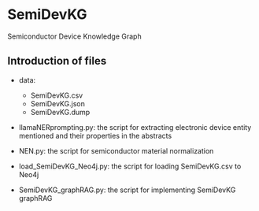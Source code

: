 # SemiDevKG
Semiconductor Device Knowledge Graph

## Introduction of files
- data:
  * SemiDevKG.csv
  * SemiDevKG.json
  * SemiDevKG.dump
  
- llamaNERprompting.py: the script for extracting electronic device entity mentioned and their properties in the abstracts
- NEN.py: the script for semiconductor material normalization
- load_SemiDevKG_Neo4j.py: the script for loading SemiDevKG.csv to Neo4j
- SemiDevKG_graphRAG.py: the script for implementing SemiDevKG graphRAG


